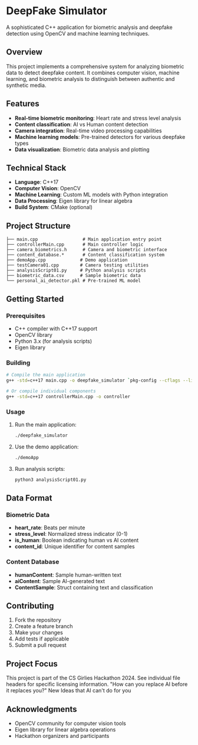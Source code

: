 # DeepFake Simulator

A sophisticated C++ application for biometric analysis and deepfake detection using OpenCV and machine learning techniques.

## Overview

This project implements a comprehensive system for analyzing biometric data to detect deepfake content. It combines computer vision, machine learning, and biometric analysis to distinguish between authentic and synthetic media.

## Features

- **Real-time biometric monitoring**: Heart rate and stress level analysis
- **Content classification**: AI vs Human content detection
- **Camera integration**: Real-time video processing capabilities
- **Machine learning models**: Pre-trained detectors for various deepfake types
- **Data visualization**: Biometric data analysis and plotting

## Technical Stack

- **Language**: C++17
- **Computer Vision**: OpenCV
- **Machine Learning**: Custom ML models with Python integration
- **Data Processing**: Eigen library for linear algebra
- **Build System**: CMake (optional)

## Project Structure

```
├── main.cpp                 # Main application entry point
├── controllerMain.cpp       # Main controller logic
├── camera_biometrics.h      # Camera and biometric interface
├── content_database.*       # Content classification system
├── demoApp.cpp             # Demo application
├── testCamera01.cpp        # Camera testing utilities
├── analysisScript01.py     # Python analysis scripts
├── biometric_data.csv      # Sample biometric data
└── personal_ai_detector.pkl # Pre-trained ML model
```

## Getting Started

### Prerequisites

- C++ compiler with C++17 support
- OpenCV library
- Python 3.x (for analysis scripts)
- Eigen library

### Building

```bash
# Compile the main application
g++ -std=c++17 main.cpp -o deepfake_simulator `pkg-config --cflags --libs opencv4`

# Or compile individual components
g++ -std=c++17 controllerMain.cpp -o controller
```

### Usage

1. Run the main application:
   ```bash
   ./deepfake_simulator
   ```

2. Use the demo application:
   ```bash
   ./demoApp
   ```

3. Run analysis scripts:
   ```bash
   python3 analysisScript01.py
   ```

## Data Format

### Biometric Data
- **heart_rate**: Beats per minute
- **stress_level**: Normalized stress indicator (0-1)
- **is_human**: Boolean indicating human vs AI content
- **content_id**: Unique identifier for content samples

### Content Database
- **humanContent**: Sample human-written text
- **aiContent**: Sample AI-generated text
- **ContentSample**: Struct containing text and classification

## Contributing

1. Fork the repository
2. Create a feature branch
3. Make your changes
4. Add tests if applicable
5. Submit a pull request

## Project Focus

This project is part of the CS Girlies Hackathon 2024. See individual file headers for specific licensing information.
"How can you replace AI before it replaces you?"
New Ideas that AI can't do for you

## Acknowledgments

- OpenCV community for computer vision tools
- Eigen library for linear algebra operations
- Hackathon organizers and participants
